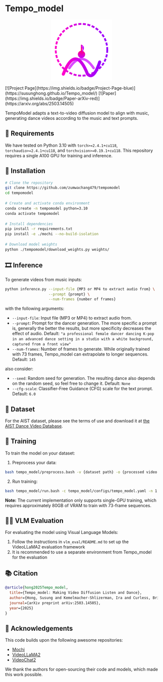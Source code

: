 # Tempo_model
<p align="center">
  <img src="image.png" alt="logo">
</p>
[![Project Page](https://img.shields.io/badge/Project-Page-blue)](https://susunghong.github.io/Tempo_model/)
[![Paper](https://img.shields.io/badge/Paper-arXiv-red)](https://arxiv.org/abs/2503.14505)

TempoModel adapts a text-to-video diffusion model to align with music, generating dance videos according to the music and text prompts.

## 🚧 Requirements

We have tested on Python 3.10 with `torch>=2.4.1+cu118`, `torchaudio>=2.4.1+cu118`, and `torchvision>=0.19.1+cu118`. This repository requires a single A100 GPU for training and inference.

## 🧱 Installation
```bash
# Clone the repository
git clone https://github.com/zumwachang479/tempomodel
cd tempomodel

# Create and activate conda environment
conda create -n tempomodel python=3.10
conda activate tempomodel

# Install dependencies
pip install -r requirements.txt
pip install -e ./mochi --no-build-isolation

# Download model weights
python ./tempomodel/download_weights.py weights/
```

## 🎞️ Inference
To generate videos from music inputs:
```bash
python inference.py --input-file {MP3 or MP4 to extract audio from} \
                    --prompt {prompt} \
                    --num-frames {number of frames}
```

with the following arguments:
- `--input-file`: Input file (MP3 or MP4) to extract audio from.
- `--prompt`: Prompt for the dancer generation. The more specific a prompt is, generally the better the results, but more specificity decreases the effect of audio. Default: `"a professional female dancer dancing K-pop in an advanced dance setting in a studio with a white background, captured from a front view"`
- `--num-frames`: Number of frames to generate. While originally trained with 73 frames, Tempo_model can extrapolate to longer sequences. Default: `145`

also consider:
- `--seed`: Random seed for generation. The resulting dance also depends on the random seed, so feel free to change it. Default: `None`
- `--cfg-scale`: Classifier-Free Guidance (CFG) scale for the text prompt. Default: `6.0`

## 📀 Dataset
For the AIST dataset, please see the terms of use and download it at [the AIST Dance Video Database](https://aistdancedb.ongaaccel.jp/).

## 🚊 Training
To train the model on your dataset:

1. Preprocess your data:
```bash
bash tempo_model/preprocess.bash -v {dataset path} -o {processed video output dir} -w {path to pretrained mochi} --num_frames {number of frames}
```

2. Run training:
```bash
bash tempo_model/run.bash -c tempo_model/configs/tempo_model.yaml -n 1
```

**Note:** The current implementation only supports single-GPU training, which requires approximately 80GB of VRAM to train with 73-frame sequences.

## 🧑‍⚖️ VLM Evaluation
For evaluating the model using Visual Language Models:

1. Follow the instructions in `vlm_eval/README.md` to set up the VideoLLaMA2 evaluation framework
2. It is recommended to use a separate environment from Tempo_model for the evaluation


## 📚 Citation

```bibtex
@article{hong2025Tempo_model,
  title={Tempo_model: Making Video Diffusion Listen and Dance},
  author={Hong, Susung and Kemelmacher-Shlizerman, Ira and Curless, Brian and Seitz, Steven M},
  journal={arXiv preprint arXiv:2503.14505},
  year={2025}
}
```

## 🙏 Acknowledgements

This code builds upon the following awesome repositories:
- [Mochi](https://github.com/genmoai/mochi)
- [VideoLLaMA2](https://github.com/DAMO-NLP-SG/VideoLLaMA2)
- [VideoChat2](https://github.com/OpenGVLab/Ask-Anything)

We thank the authors for open-sourcing their code and models, which made this work possible.
